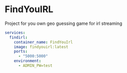 # FindYouIRL
Project for you own geo guessing game for irl streaming

```yaml
services:
  findirl:
    container_name: FindYouIrl
    image: findyouirl:latest
    ports:
      - "5000:5000"
    environment:
      - ADMIN_PW=test
```